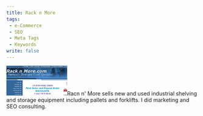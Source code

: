 ```yaml
---
title: Rack n More
tags:
 - e-Commerce
 - SEO
 - Meta Tags
 - Keywords
write: false
---
```


<img src="/img/portfolio/thumbs/racknmore.jpg" alt="" class="left">Racn n' More sells new and used industrial shelving and storage equipment including pallets and forklifts. I did marketing and SEO consulting.